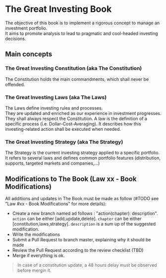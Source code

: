 # The Great Investing Book
The objective of this book is to implement a rigorous concept to manage an investment portfolio.  
It aims to promote analysis to lead to pragmatic and cool-headed investing decisions.  

## Main concepts
### The Great Investing Constitution (aka The Constitution)
The Constitution holds the main commandments, which shall never be offended.  
### The Great Investing Laws (aka The Laws)
The Laws define investing rules and processes.  
They are updated and enriched as our experience in investment progresses.  
They shall always respect the Constitution. 
A law is the definition of a specific process (i.e. Dollar-Cost-Averaging). It describes how this investing-related action shall be executed when needed.  

### The Great Investing Strategy (aka The Strategy)
The Strategy is the current investing strategy applied to a specific portfolio.  
It refers to several laws and defines common portfolio features (distribution, supports, targeted markets and companies,...)  

## Modifications to The Book (Law xx - Book Modifications)
All additions and updates in The Book must be made as follow (#TODO see "Law #xx - Book Modifications" for more details):  
* Create a new branch named ad follows : "action(chapter): description".  `action` can be either [add,update,delete]. `chapter` can be either [constitution,laws,strategy]. `description` is a sum up of the suggested modification.  
* Write the modifications  
* Submit a Pull Request to branch master, explaining why it should be made  
* Review the Pull Request according to the review checklist (TBD)  
* Merge if everything is ok.  

> In case of a constitution update, a 48 hours delay must be observed before mergin it.  
